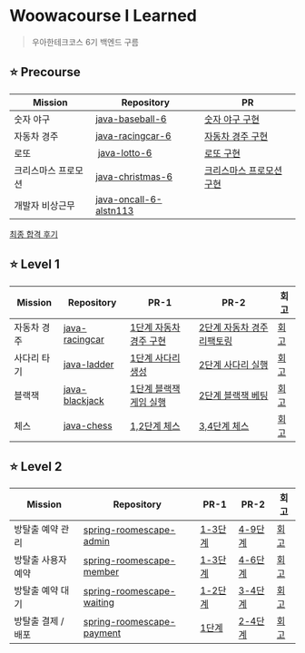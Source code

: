 # Woowacourse I Learned
> 우아한테크코스 6기 백엔드 구름

## ⭐️ Precourse 

| Mission | Repository | PR |
| --- | --- | --- |
| 숫자 야구 | [java-baseball-6][java-baseball-6] | [숫자 야구 구현][숫자야구 구현] |
| 자동차 경주 | [java-racingcar-6][java-racingcar-6]  | [자동차 경주 구현][자동차 경주 구현] | 
| 로또 |  [java-lotto-6][java-lotto-6] | [로또 구현][로또 구현]  |
| 크리스마스 프로모션 | [java-christmas-6][java-christmas-6]  | [크리스마스 프로모션 구현][크리스마스 프로모션 구현] |
| 개발자 비상근무 | [java-oncall-6-alstn113][java-oncall-6-alstn113]  |  |

[최종 합격 후기](https://velog.io/@alstn113/우아한테크코스-6기-백엔드-최종-합격-후기)

## ⭐️ Level 1
| Mission | Repository | PR-1 | PR-2 | 회고 |
| --- | --- | --- | --- | --- |
| 자동차 경주 | [java-racingcar] | [1단계 자동차 경주 구현] | [2단계 자동차 경주 리팩토링] | [회고][자동차 경주 회고] |
| 사다리 타기 | [java-ladder] | [1단계 사다리 생성] | [2단계 사다리 실행] | [회고][사다리 타기 회고] |
| 블랙잭 | [java-blackjack] | [1단계 블랙잭 게임 실행] | [2단계 블랙잭 베팅] | [회고][블랙잭 회고] |
| 체스 | [java-chess] | [1,2단계 체스] | [3,4단계 체스] | [회고][체스 회고] |

## ⭐️ Level 2
| Mission | Repository | PR-1 | PR-2 | 회고 |
| --- | --- | --- | --- | --- |
| 방탈출 예약 관리 | [spring-roomescape-admin] | [1-3단계][예약 관리 1-3단계] | [4-9단계][예약 관리 4-9단계] | [회고][예약 관리 회고] |
| 방탈출 사용자 예약 | [spring-roomescape-member] | [1-3단계][사용자 예약 1-3단계] | [4-6단계][사용자 예약 4-6단계] | [회고][사용자 예약 회고] |
| 방탈출 예약 대기 | [spring-roomescape-waiting] | [1-2단계][예약 대기 1-2단계] | [3-4단계][예약 대기 3-4단계] | [회고][예약 대기 회고] |
| 방탈출 결제 / 배포 | [spring-roomescape-payment] | [1단계][결제 / 배포 1단계] | [2-4단계][결제 / 배포 2-4단계] | [회고][결제 / 배포 회고] |

<!-- url 변수 -->
[java-baseball-6]: https://github.com/alstn113/java-baseball-6
[숫자야구 구현]: https://github.com/woowacourse-precourse/java-baseball-6/pull/132
[java-racingcar-6]: https://github.com/alstn113/java-racingcar-6
[자동차 경주 구현]: https://github.com/woowacourse-precourse/java-racingcar-6/pull/211
[java-lotto-6]: https://github.com/alstn113/java-lotto-6
[로또 구현]: https://github.com/woowacourse-precourse/java-lotto-6/pull/151
[java-christmas-6]: https://github.com/alstn113/java-christmas-6-alstn113
[크리스마스 프로모션 구현]: https://github.com/alstn113/java-christmas-6-alstn113/pull/1
[java-oncall-6-alstn113]: https://github.com/alstn113/java-oncall-6-alstn113

<!-- 레벨 1 -->
[java-racingcar]: https://github.com/alstn113/java-racingcar/tree/alstn113
[1단계 자동차 경주 구현]: https://github.com/woowacourse/java-racingcar/pull/664
[2단계 자동차 경주 리팩토링]: https://github.com/woowacourse/java-racingcar/pull/733
[자동차 경주 회고]: https://velog.io/@alstn113/우아한테크코스-자동차-미션-회고
[java-ladder]: https://github.com/alstn113/java-ladder
[1단계 사다리 생성]: https://github.com/woowacourse/java-ladder/pull/256
[2단계 사다리 실행]: https://github.com/woowacourse/java-ladder/pull/332
[사다리 타기 회고]: https://velog.io/@alstn113/우아한테크코스-사다리-타기-회고
[java-blackjack]: https://github.com/alstn113/java-blackjack
[1단계 블랙잭 게임 실행]: https://github.com/woowacourse/java-blackjack/pull/606
[2단계 블랙잭 베팅]: https://github.com/woowacourse/java-blackjack/pull/675
[블랙잭 회고]: https://velog.io/@alstn113/우아한테크코스-블랙잭-회고
[java-chess]: https://github.com/alstn113/java-chess
[1,2단계 체스]: https://github.com/woowacourse/java-chess/pull/660
[3,4단계 체스]: https://github.com/woowacourse/java-chess/pull/762
[체스 회고]: https://velog.io/@alstn113/우아한테크코스-체스-회고

<!-- 레벨 2 -->
[spring-roomescape-admin]: https://github.com/alstn113/spring-roomescape-admin
[예약 관리 1-3단계]: https://github.com/woowacourse/spring-roomescape-admin/pull/11
[예약 관리 4-9단계]: https://github.com/woowacourse/spring-roomescape-admin/pull/108
[예약 관리 회고]: https://velog.io/@alstn113/우아한테크코스-방탈출-예약-관리-회고
[spring-roomescape-member]: https://github.com/alstn113/spring-roomescape-member
[사용자 예약 1-3단계]: https://github.com/woowacourse/spring-roomescape-member/pull/9
[사용자 예약 4-6단계]: https://github.com/woowacourse/spring-roomescape-member/pull/87
[사용자 예약 회고]: https://velog.io/@alstn113/우아한테크코스-방탈출-사용자-예약-회고
[spring-roomescape-waiting]: https://github.com/alstn113/spring-roomescape-waiting
[예약 대기 1-2단계]: https://github.com/woowacourse/spring-roomescape-waiting/pull/5
[예약 대기 3-4단계]: https://github.com/woowacourse/spring-roomescape-waiting/pull/93
[예약 대기 회고]: https://velog.io/@alstn113/우아한테크코스-방탈출-예약-대기-회고
[spring-roomescape-payment]: https://github.com/alstn113/spring-roomescape-payment
[결제 / 배포 1단계]: https://github.com/woowacourse/spring-roomescape-payment/pull/4
[결제 / 배포 2-4단계]: https://github.com/woowacourse/spring-roomescape-payment/pull/109
[결제 / 배포 회고]: https://velog.io/@alstn113/우아한테크코스-방탈출-결제-배포-회고
